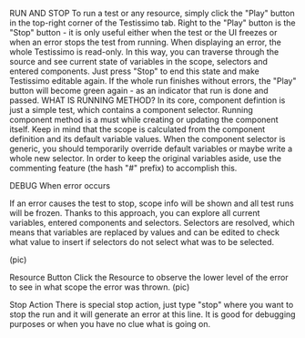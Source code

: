 RUN AND STOP
To run a test or any resource, simply click the "Play" button in the top-right corner of the Testissimo tab. Right to the "Play" button is the "Stop" button - it is only useful either when the test or the UI freezes or when an error stops the test from running. When displaying an error, the whole Testissimo is read-only. In this way, you can traverse through the source and see current state of variables in the scope, selectors and entered components. Just press "Stop" to end this state and make Testissimo editable again.
If the whole run finishes without errors, the "Play" button will become green again - as an indicator that run is done and passed.
WHAT IS RUNNING METHOD?
In its core, component defintion is just a simple test, which contains a component selector. Running component method is a must while creating or updating the component itself. Keep in mind that the scope is calculated from the component definition and its default variable values. When the component selector is generic, you should temporarily override default variables or maybe write a whole new selector. In order to keep the original variables aside, use the commenting feature (the hash "#" prefix) to accomplish this.

DEBUG
When error occurs

If an error causes the test to stop, scope info will be shown and all test runs will be frozen. Thanks to this approach, you can explore all current variables, entered components and selectors. Selectors are resolved, which means that variables are replaced by values and can be edited to check what value to insert if selectors do not select what was to be selected.

(pic)

Resource Button
Click the Resource to observe the lower level of the error to see in what scope the error was thrown.
 (pic)
 
 Stop Action
 There is special stop action, just type "stop" where you want to stop the run and it will generate an error at this line. It is good for debugging purposes or when you have no clue what is going on.


